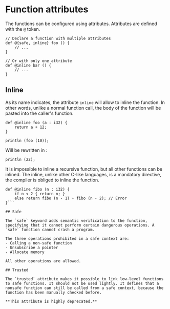 # Function attributes

The functions can be configured using attributes. Attributes are defined with the `@` token. 

```ymir
// Declare a function with multiple attributes
def @{safe, inline} foo () {
	// ...
}

// Or with only one attribute
def @inline bar () {
	// ...
}
```

## Inline 

As its name indicates, the attribute `inline` will allow to inline the function. In other words, unlike a normal function call, the body of the function will be pasted into the caller's function. 

```ymir 
def @inline foo (a : i32) {
	return a + 12;
}

println (foo (10)); 
```

Will be rewritten in : 
```ymir
println (22); 
```

It is impossible to inline a recursive function, but all other functions can be inlined. The inline, unlike other C-like languages, is a mandatory directive, the compiler is obliged to inline the function.

```ymir
def @inline fibo (n : i32) {
	if n < 2 { return n; }
	else return fibo (n - 1) + fibo (n - 2); // Error
}```

## Safe

The `safe` keyword adds semantic verification to the function, specifying that it cannot perform certain dangerous operations. A `safe` function cannot crash a program.

The three operations prohibited in a safe context are:
- Calling a non-safe function
- Unsubscribe a pointer
- Allocate memory

All other operations are allowed.

## Trusted

The `trusted` attribute makes it possible to link low-level functions to safe functions. It should not be used lightly. It defines that a nonsafe function can still be called from a safe context, because the function has been manually checked before. 

**This attribute is highly deprecated.**
